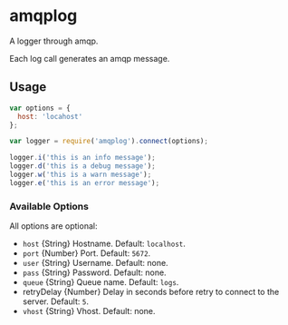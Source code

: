 # amqplog
A logger through amqp.

Each log call generates an amqp message.

## Usage

```javascript
var options = {
  host: 'locahost'
};

var logger = require('amqplog').connect(options);

logger.i('this is an info message');
logger.d('this is a debug message');
logger.w('this is a warn message');
logger.e('this is an error message');
```


### Available Options
All options are optional:

* `host` {String} Hostname. Default: `localhost`.
* `port` {Number} Port. Default: `5672`.
* `user` {String} Username. Default: none.
* `pass` {String} Password. Default: none.
* `queue` {String} Queue name. Default: `logs`.
* retryDelay {Number} Delay in seconds before retry to connect to the server. Default: `5`.
* `vhost` {String} Vhost. Default: none.
